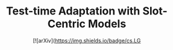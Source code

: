 <div align="center">

<!-- TITLE -->
# **Test-time Adaptation with Slot-Centric Models**

[![arXiv](https://img.shields.io/badge/cs.LG